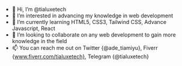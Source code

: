 - 👋 Hi, I’m @tialuxetech
- 👀 I’m interested in advancing my knowledge in web development
- 🌱 I’m currently learning HTML5, CSS3, Tailwind CSS, Advance Javascript, React
- 💞️ I’m looking to collaborate on any web development to gain more knowledge in the field
- 📫 You can reach me out on Twitter {@ade_tiamiyu}, Fiverr {www.fiverr.com/tialuxetech}, Telegram {@tialuxetech}

<!---
tialuxetech/tialuxetech is a ✨ special ✨ repository because its `README.md` (this file) appears on your GitHub profile.
You can click the Preview link to take a look at your changes.
--->
